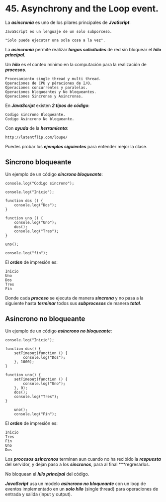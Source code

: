 
# 45. Asynchrony and the Loop event.

La ***asincronia*** es uno de los pilares principales de ***JvaScript***.

	JavaScript es un lenguaje de un solo subporceso.

	"Solo puede ejecutar una sola cosa a la vez".

La ***asincronia*** permite realizar ***largas solicitudes*** de red sin bloquear el ***hilo principal***.

Un ***hilo*** es el conteo mínimo en la computación para la realización de ***procesos***.

	Procesamiento single thread y multi thread.
	Operaciones de CPU y péraciones de I/O.
	Operaciones concurrentes y paralelas.
	Operaciones bloqueantes y No bloqueantes.
	Operaciones Sincronas y Asincronas.

En ***JavaScript*** existen ***2 tipos de código***:

	Codigo sincrono Bloqueante.
	Codigo Asincrono No bloqueante.

Con ***ayuda*** de la ***herramienta***:

	http://latentflip.com/loupe/

Puedes probar los ***ejemplos siguientes*** para entender mejor la clase.

## Sincrono bloqueante

Un ejemplo de un código ***sincrono bloqueante***:

~~~
console.log("Codigo sincrono");

console.log("Inicio");

function dos () {
	console.log("Dos");
}

function uno () {
	console.log("Uno");
	dos();
	console.log("Tres");
}

uno();

console.log("fin");
~~~

El ***orden*** de impresión es:

	Inicio
	Uno
	Dos
	Tres
	Fin

Donde cada ***proceso*** se ejecuta de manera ***sincrona*** y no pasa a la siguiente hasta ***terminar*** todos sus ***subprocesos*** de manera ***total***.

## Asincrono no bloqueante

Un ejemplo de un código ***asincrono no bloqueante***:

~~~
console.log("Inicio");

function dos() {
	setTimeout(function () {
	    console.log("Dos");
	}, 1000);
}

function uno() {
	setTimeout(function () {
		console.log("Uno");
	}, 0);
	dos();
	console.log("Tres");
}

	uno();
	console.log("Fin");
~~~

El ***orden*** de impresión es:


	Inicio
	Tres
	Fin
	Uno
	Dos

Los ***procesos asincronos*** terminan aun cuando no ha recibido la ***respuesta*** del servidor, y dejan paso a los ***sincronos***, para al final ***regresarlos.

No bloquean el ***hilo principal*** del código.


***JavaScript*** usa un modelo ***asincrono no bloqueante*** con un loop de eventos implementado en un ***solo hilo*** (single thread) para operaciones de entrada y salida (input y output).
